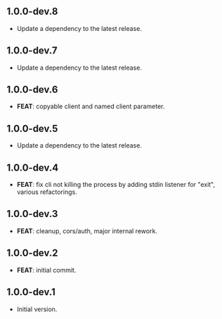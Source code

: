 ## 1.0.0-dev.8

 - Update a dependency to the latest release.

## 1.0.0-dev.7

 - Update a dependency to the latest release.

## 1.0.0-dev.6

 - **FEAT**: copyable client and named client parameter.

## 1.0.0-dev.5

 - Update a dependency to the latest release.

## 1.0.0-dev.4

 - **FEAT**: fix cli not killing the process by adding stdin listener for "exit", various refactorings.

## 1.0.0-dev.3

 - **FEAT**: cleanup, cors/auth, major internal rework.

## 1.0.0-dev.2

 - **FEAT**: initial commit.

## 1.0.0-dev.1

- Initial version.
